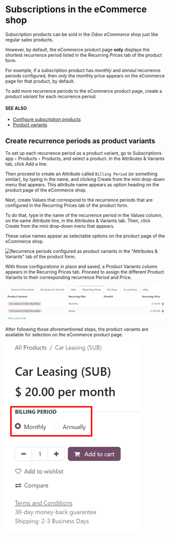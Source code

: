 # Subscriptions in the eCommerce shop

Subscription products can be sold in the Odoo *eCommerce* shop just like regular sales products.

However, by default, the eCommerce product page **only** displays the shortest recurrence period
listed in the Recurring Prices tab of the product form.

For example, if a subscription product has *monthly* and *annaul* recurrence periods configured,
then *only* the monthly price appears on the eCommerce page for that product, by default.

To add more recurrence periods to the eCommerce product page, create a *product variant* for each
recurrence period.

#### SEE ALSO
- [Configure subscription products](../subscriptions.md)
- [Product variants](../sales/products_prices/products/variants.md)

## Create recurrence periods as product variants

To set up each recurrence period as a product variant, go to Subscriptions app ‣
Products ‣ Products, and select a product. In the Attributes & Variants tab, click
Add a line.

Then proceed to create an Attribute called `Billing Period` (or something similar), by
typing in the name, and clicking Create from the mini drop-down menu that appears. This
attribute name appears as option heading on the product page of the eCommerce shop.

Next, create Values that correspond to the recurrence periods that are configured in
the Recurring Prices tab of the product form.

To do that, type in the name of the recurrence period in the Values column, on the same
Attribute line, in the Attributes & Variants tab. Then, click
Create from the mini drop-down menu that appears.

These value names appear as selectable options on the product page of the eCommerce shop.

![Recurrence periods configured as product variants in the "Attributes & Variants" tab of
the product form.](../../../_images/recurrence-period-attributes-variants.png)

With those configurations in place and saved, a Product Variants column appears in the
Recurring Prices tab. Proceed to assign the different Product Variants to
their corresponding recurrence Period and Price.

![Product variants on the "Time-based pricing" tab of the product form.](../../../_images/product-variants-time-based-pricing.png)

After following those aforementioned steps, the product variants are available for selection on the
eCommerce product page.

![Recurrence periods configured as product variants on the eCommerce product page.](../../../_images/recurrence-period-ecommerce.png)
